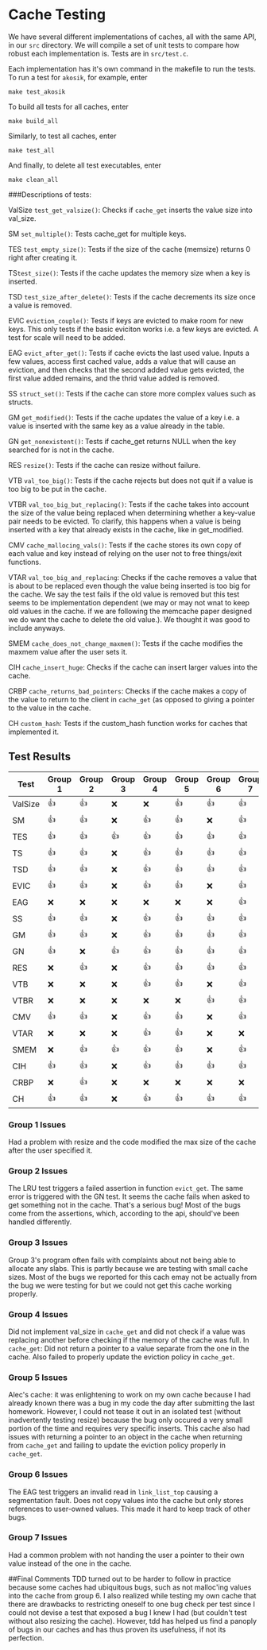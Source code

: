 # Cache Testing

We have several different implementations of caches, all with the same API, in
our `src` directory. We will compile a set of unit tests to compare how robust
each implementation is. Tests are in `src/test.c`.

Each implementation has it's own command in the makefile to run the tests. To
run a test for `akosik`, for example, enter

```
make test_akosik
```

To build all tests for all caches, enter

```
make build_all
```

Similarly, to test all caches, enter

```
make test_all
```

And finally, to delete all test executables, enter

```
make clean_all
```
###Descriptions of tests:

ValSize ```test_get_valsize()```:
Checks if `cache_get` inserts the value size into val_size.

SM ```set_multiple()```:
Tests cache_get for multiple keys.

TES ```test_empty_size()```:
Tests if the size of the cache (memsize) returns 0 right after creating it.

TS```test_size()```:
Tests if the cache updates the memory size when a key is inserted.

TSD ```test_size_after_delete()```:
Tests if the cache decrements its size once a value is removed.

EVIC ```eviction_couple()```:
Tests if keys are evicted to make room for new keys. This only tests if the basic eviciton works i.e. a few keys are evicted. A test for scale will need to be added.

EAG ```evict_after_get()```:
Tests if cache evicts the last used value. Inputs a few values, access first cached value, adds a value that will cause an eviction, and then checks that the second added value gets evicted, the first value added remains, and the thrid value added is removed.

SS ```struct_set()```:
Tests if the cache can store more complex values such as structs.

GM ```get_modified()```:
Tests if the cache updates the value of a key i.e. a value is inserted with the same key as a value already in the table.

GN ```get_nonexistent()```:
Tests if cache\_get returns NULL when the key searched for is not in the cache.

RES ```resize()```:
Tests if the cache can resize without failure.

VTB ```val_too_big()```:
Tests if the cache rejects but does not quit if a value is too big to be put in the cache.

VTBR ```val_too_big_but_replacing()```:
Tests if the cache takes into account the size of the value being replaced when determining whether a key-value pair needs to be evicted. To clarify, this happens when a value is being inserted with a key that already exists in the cache, like in get\_modified.

CMV ```cache_mallocing_vals()```:
Tests if the cache stores its own copy of each value and key instead of relying on the user not to free things/exit functions.

VTAR ```val_too_big_and_replacing```:
Checks if the cache removes a value that is about to be replaced even though the value being inserted is too big for the cache.  We say the test fails if the old value is removed but this test seems to be implementation dependent (we may or may not wnat to keep old values in the cache.  if we are following the memcache paper designed we do want the cache to delete the old value.).  We thought it was good to include anyways.

SMEM ```cache_does_not_change_maxmem()```:
Tests if the cache modifies the maxmem value after the user sets it.

CIH ```cache_insert_huge```:
Checks if the cache can insert larger values into the cache.

CRBP ```cache_returns_bad_pointers```:
Checks if the cache makes a copy of the value to return to the client in `cache_get` (as opposed to giving a pointer to the 
value in the cache.

CH ```custom_hash```:
Tests if the custom_hash function works for caches that implemented it.

## Test Results

Test | Group 1 | Group 2 | Group 3 | Group 4 | Group 5 | Group 6 | Group 7 |
-----|---------|---------|---------|---------|---------|---------|---------|
ValSize  |  :+1:   |  :+1:   |   :x:   |   :x:  |  :+1:   |   :+1:  |  :+1:   |
SM   |  :+1:   |  :+1:   |   :x:   |   :+1:   |  :+1:   |   :x:   |  :+1:   |
TES  |  :+1:   |  :+1:   |   :+1:  |   :+1:  |  :+1:   |   :+1:  |  :+1:   |
TS   |  :+1:   |  :+1:   |   :x:   |   :+1:  |  :+1:   |   :+1:  |  :+1:   |
TSD  |  :+1:   |  :+1:   |   :x:   |   :+1:  |  :+1:   |   :+1:  |  :+1:   |
EVIC |  :+1:   |  :+1:   |   :x:   |   :+1:  |  :+1:   |   :x:  |  :+1:   |
EAG  |  :x:    |  :x:    |   :x:   |   :x:  |  :x:   |   :x:   |  :+1:   |
SS   |  :+1:   |  :+1:   |   :x:   |   :+1:  |  :+1:   |   :+1:  |  :+1:   |
GM   |  :+1:   |  :+1:   |   :x:   |   :+1:  |  :+1:   |   :+1:  |  :+1:   |
GN   |  :+1:   |  :x:    |   :+1:  |   :+1:  |  :+1:   |   :+1:  |  :+1:   |
RES  |  :x:    |  :+1:   |   :x:   |   :+1:  |  :+1:   |   :+1:  |  :+1:   |
VTB  |  :x:    |  :x:    |   :x:   |   :+1:  |  :+1:   |   :x:   |  :+1:   |
VTBR |  :x:    |  :x:    |   :x:   |   :x:   |  :x:    |   :+1:  |  :+1:   |
CMV  |  :+1:   |  :+1:   |   :x:   |   :+1:  |  :+1:   |   :x:   |  :+1:   |
VTAR |  :x:    |  :x:    |   :x:   |   :+1:  |  :+1:   |   :x:   |  :x:    |
SMEM |  :x:    |  :+1:   |   :+1:  |   :+1:  |  :+1:   |   :x:  |  :+1:   |
CIH |  :+1:    |  :+1:   |   :x:  |   :+1:  |  :+1:   |   :+1:  |  :+1:   |
CRBP |  :x:    |  :+1:   |   :x:  |   :x:  |  :x:   |   :x:  |  :x:   |
CH |  :+1:    |  :+1:   |   :x:  |   :+1:  |  :+1:   |   :+1:  |  :+1:   |

### Group 1 Issues
Had a problem with resize and the code modified the max size of the cache after the user specified it.

### Group 2 Issues
The LRU test triggers a failed assertion in function `evict_get`. The same error is triggered with the GN test. It seems the cache fails when asked to get something not in the cache. That's a serious bug!  Most of the bugs come from the assertions, which, according to the 
api, should've been handled differently.

### Group 3 Issues
Group 3's program often fails with complaints about not being able to allocate any slabs. This is partly because we are testing with small cache sizes.  Most of the bugs we reported for this cach emay not be actually from the bug we were testing for but we could not get this cache working properly.

### Group 4 Issues
Did not implement val_size in `cache_get` and did not check if a value was replacing another before checking if the memory of the cache was full.  In `cache_get`: Did not return a pointer to a value separate from the one in the cache.  Also failed to properly update the eviction policy in `cache_get`.

### Group 5 Issues
Alec's cache: it was enlightening to work on my own cache because I had already known there was a bug in my code the day after submitting the last homework.  However, I could not tease it out in an isolated test (without inadvertently testing resize) because the bug only occured a very small portion of the time and requires very specific inserts. This cache also had issues with returning a pointer to an object in the cache when returning from `cache_get` and failing to update the eviction policy properly in `cache_get`.

### Group 6 Issues
The EAG test triggers an invalid read in `link_list_top` causing a segmentation fault. Does not copy values into the cache but only stores references to user-owned values.  This made it hard to keep track of other bugs.

### Group 7 Issues
Had a common problem with not handing the user a pointer to their own value instead of the one in the cache.

##Final Comments
TDD turned out to be harder to follow in practice because some caches had ubiquitous bugs, such as not malloc'ing values into the cache from group 6.  I also realized while testing my own cache that there are drawbacks to restricting oneself to one bug check per test since I could not devise a test that exposed a bug I knew I had (but couldn't test without also resizing the cache).  However, tdd has helped us find a panoply of bugs in our caches and has thus proven its usefulness, if not its perfection.
